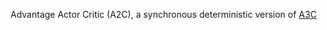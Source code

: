 Advantage Actor Critic (A2C), a synchronous deterministic version of [A3C](https://arxiv.org/pdf/1602.01783v1.pdf)
